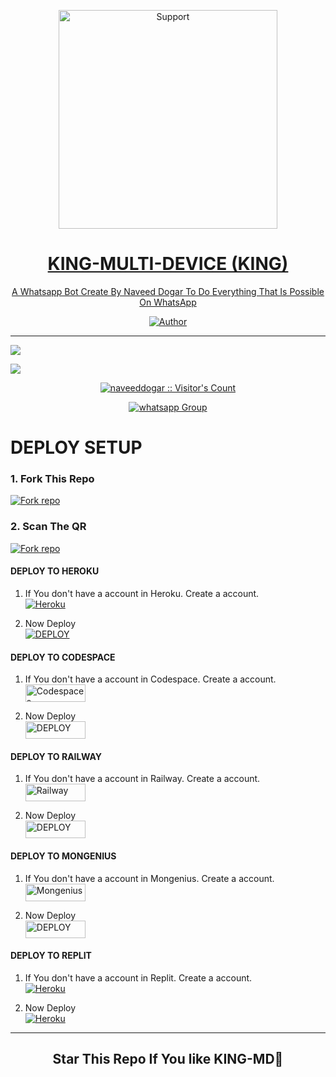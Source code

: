 </p>
<p align="center">
  <a href="https://chat.whatsapp.com/JIJplkiYyrFE4dyFGade43">
    <img alt=Support height="350" src="https://telegra.ph/file/a6b9bbde7feaa92c69c7b.jpg"> 
    </p>
<h1 align="center">    KING-MULTI-DEVICE (KING)
</h1>
<p align="center"> 
  
<p align="center"> A Whatsapp Bot Create By Naveed Dogar To Do Everything That Is Possible On WhatsApp
 
  </a>
</p>
<p align="center">
<a href="https://github.com/naveeddogar"><img title="Author" src="https://img.shields.io/badge/KING_MD-MULTI_DEVICE-black?style=for-the-badge&logo=github"></a>
<p/>



---
  

</p>


   <p align="left">
  <a href="https://github.com/naveeddogar/KING-MD/fork">
    <img src="https://img.shields.io/github/forks/naveeddogar/KING-MD?label=Fork&style=social">
  <p align="left"> 
  <a href="https://github.com/naveeddogar/KING-MD/stargazers">
    <img src="https://img.shields.io/github/stars/naveeddogar/KING-MD?style=social">
      
  
 

</p>
<p align="center"><img src="https://profile-counter.glitch.me/{naveeddogar}/count.svg" alt="naveeddogar :: Visitor's Count" /></p>
<p align="center">
 <a href="https://chat.whatsapp.com/JIJplkiYyrFE4dyFGade43" target="_blank">
    <img alt="whatsapp Group" src="https://img.shields.io/badge/ Whatsapp Support Group -25D366?style=for-the-badge&logo=whatsapp&logoColor=white" />
  </a>
</p>



# DEPLOY SETUP


### 1. Fork This Repo
<a href='https://github.com/naveeddogar/KING-MD/fork' target="_blank"><img alt='Fork repo' src='https://img.shields.io/badge/Fork This Repo-black?style=for-the-badge&logo=git&logoColor=white'/></a>

### 2. Scan The QR 
<a href='https://king-md-qr.app/' target="_blank"><img alt='Fork repo' src='https://img.shields.io/badge/Scan Qr code-black?style=for-the-badge&logo=opencv&logoColor=white'/></a>




#### DEPLOY TO HEROKU 

1. If You don't have a account in Heroku. Create a account.
    <br>
<a href='https://signup.heroku.com/' target="_blank"><img alt='Heroku' src='https://img.shields.io/badge/-Create-black?style=for-the-badge&logo=heroku&logoColor=white'/></a>

2. Now Deploy
    <br>
<a href='https://heroku.com/deploy' target="_blank"><img alt='DEPLOY' src='https://img.shields.io/badge/-DEPLOY-black?style=for-the-badge&logo=heroku&logoColor=white'/></a>

#### DEPLOY TO CODESPACE

1. If You don't have a account in Codespace. Create a account.
    <br>
<a href='https://github.com/login?return_to=https%3A%2F%2Fgithub.com%2Fcodespaces' target="_blank"><img alt='Codespaces' src='https://img.shields.io/badge/CREATE-h?color=black&style=for-the-badge&logo=visualstudiocode' width="96.35" height="28"/></a></p>

2. Now Deploy
    <br>
<a href='https://github.com/codespaces/new' target="_blank"><img alt='DEPLOY' src='https://img.shields.io/badge/DEPLOY -h?color=black&style=for-the-badge&logo=visualstudiocode' width="96.35" height="28"/></a></p>


#### DEPLOY TO RAILWAY

1. If You don't have a account in Railway. Create a account.
    <br>
<a href='https://railway.app/login' target="_blank"><img alt='Railway' src='https://img.shields.io/badge/CREATE-h?color=black&style=for-the-badge&logo=railway' width="96.35" height="28"/></a></p>

2. Now Deploy
    <br>
<a href='https://railway.app/new' target="_blank"><img alt='DEPLOY' src='https://img.shields.io/badge/DEPLOY -h?color=black&style=for-the-badge&logo=railway' width="96.35" height="28"/></a></p>

#### DEPLOY TO MONGENIUS

1. If You don't have a account in Mongenius. Create a account.
    <br>
<a href='https://studio.mogenius.com/user/registration' target="_blank"><img alt='Mongenius' src='https://img.shields.io/badge/CREATE-h?color=black&style=for-the-badge&logo=genius' width="96.35" height="28"/></a></p>

2. Now Deploy
    <br>
<a href='https://railway.app/new' target="_blank"><img alt='DEPLOY' src='https://img.shields.io/badge/DEPLOY -h?color=black&style=for-the-badge&logo=genius' width="96.35" height="28"/></a></p>


#### DEPLOY TO REPLIT

1. If You don't have a account in Replit. Create a account.
    <br>
<a href='https://replit.com/' target="_blank"><img alt='Heroku' src='https://img.shields.io/badge/-Create-black?style=for-the-badge&logo=replit&logoColor=white'/></a>

2. Now Deploy
    <br>
<a href='https://replit.com/github/naveeddogar/KING-MD' target="_blank"><img alt='Heroku' src='https://img.shields.io/badge/-Deploy-black?style=for-the-badge&logo=replit&logoColor=white'/></a>

---


<h2 align="center"> Star This Repo If You like KING-MD🌟
</h2>
